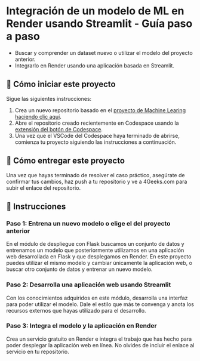 <!-- hide -->
# Integración de un modelo de ML en Render usando Streamlit - Guía paso a paso
<!-- endhide -->

- Buscar y comprender un dataset nuevo o utilizar el modelo del proyecto anterior.
- Integrarlo en Render usando una aplicación basada en Streamlit.

## 🌱  Cómo iniciar este proyecto

Sigue las siguientes instrucciones:

1. Crea un nuevo repositorio basado en el [proyecto de Machine Learing](https://github.com/4GeeksAcademy/machine-learning-python-template/generate) [haciendo clic aquí](https://github.com/4GeeksAcademy/machine-learning-python-template).
2. Abre el repositorio creado recientemente en Codespace usando la [extensión del botón de Codespace](https://docs.github.com/en/codespaces/developing-in-codespaces/creating-a-codespace-for-a-repository#creating-a-codespace-for-a-repository).
3. Una vez que el VSCode del Codespace haya terminado de abrirse, comienza tu proyecto siguiendo las instrucciones a continuación.

## 🚛 Cómo entregar este proyecto

Una vez que hayas terminado de resolver el caso práctico, asegúrate de confirmar tus cambios, haz push a tu repositorio y ve a 4Geeks.com para subir el enlace del repositorio.

## 📝 Instrucciones

### Paso 1: Entrena un nuevo modelo o elige el del proyecto anterior

En el módulo de despliegue con Flask buscamos un conjunto de datos y entrenamos un modelo que posteriormente utilizamos en una aplicación web desarrollada en Flask y que desplegamos en Render. En este proyecto puedes utilizar el mismo modelo y cambiar únicamente la aplicación web, o buscar otro conjunto de datos y entrenar un nuevo modelo.

### Paso 2: Desarrolla una aplicación web usando Streamlit

Con los conocimientos adquiridos en este módulo, desarrolla una interfaz para poder utilizar el modelo. Dale el estilo que más te convenga y anota los recursos externos que hayas utilizado para el desarrollo.

### Paso 3: Integra el modelo y la aplicación en Render

Crea un servicio gratuito en Render e integra el trabajo que has hecho para poder desplegar la aplicación web en línea. No olvides de incluir el enlace al servicio en tu repositorio.